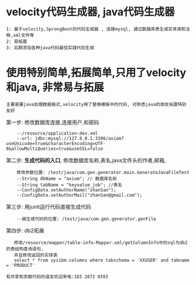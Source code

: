 # velocity代码生成器, java代码生成器
```
1: 基于velocity,SprongBoot的代码生成器 , 连接mysql, 通过数据库表生成实体类和注释,xml文件等
2: 易拓展
3: 后期添加各种java代码最佳实践代码生成
```
# 使用特别简单,拓展简单,只用了velocity和java, 非常易与拓展
```
主要是要java处理数据格式,velocity用了替换模板中的代码, 对熟悉java的朋友拓展特别友好
```
第一步: 修改数据库连接,连接用户,和密码 
```
    --/resource/application-dev.xml
    --url: jdbc:mysql://127.0.0.1:3306/axiom?useUnicode=true&characterEncoding=UTF-8&allowMultiQueries=true&useSSL=false
```

第二步: **生成代码的入口**, 修改数据库名称,表名,java文件头的作者,邮箱,
```
    修改参数位置: /test/java/com.gen.generator.main.GenerateJavaFileTest
    --String dbName = "axiom"; // 数据库名称
    --String tabName = "keyvalue_job"; //表名
    --ConfigData.setAuthorName("zhanSan");
    --ConfigData.setAuthorMail("zhanSan@gmail.com");
```  

第三步: 用junit运行代码直接生成代码
```
    --被生成代码的位置: /test/java/com.gen.generator.genFile
```

第四步: db2拓展
```
   修改/resource/mapper/table-info-Mapper.xml/getColumnInfo中的sql为db2的表结构查询语句,
   并且修改返回的实体类
   select * from sysibm.columns where tabschema = 'XXUSER' and tabname = 'PRODUCT' 
```

```
有共享和贡献代码的道友欢迎来电:183 2872 0393
```
